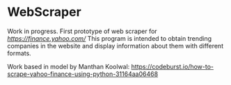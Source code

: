 # WebScraper
Work in progress.
First prototype of web scraper for _https://finance.yahoo.com/_
This program is intended to obtain trending companies in the website and display information about them with different formats.

Work based in model by Manthan Koolwal: https://codeburst.io/how-to-scrape-yahoo-finance-using-python-31164aa06468


